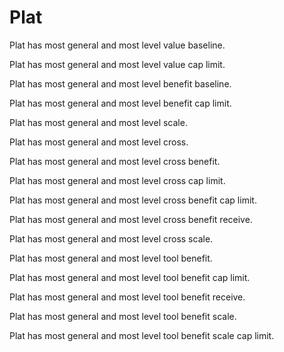# Plat

Plat has most general and most level value baseline.

Plat has most general and most level value cap limit.

Plat has most general and most level benefit baseline.

Plat has most general and most level benefit cap limit.

Plat has most general and most level scale.

Plat has most general and most level cross.

Plat has most general and most level cross benefit.

Plat has most general and most level cross cap limit.

Plat has most general and most level cross benefit cap limit.

Plat has most general and most level cross benefit receive.

Plat has most general and most level cross scale.

Plat has most general and most level tool benefit.

Plat has most general and most level tool benefit cap limit.

Plat has most general and most level tool benefit receive.

Plat has most general and most level tool benefit scale.

Plat has most general and most level tool benefit scale cap limit.